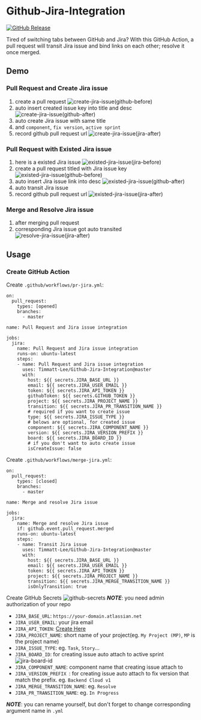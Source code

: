 # Github-Jira-Integration

[![GitHub Release](https://img.shields.io/github/release/tterb/PlayMusic.svg?style=flat)](https://github.com/Timmatt-Lee/Github-Jira-Integration/releases/latest)

Tired of switching tabs between GitHub and Jira? With this GitHub Action, a pull request will transit Jira issue and bind links on each other; resolve it once merged.

## Demo

### Pull Request and Create Jira issue

1. create a pull request
![create-jira-issue(github-before)](img/create-jira-issue(github-before).jpg)
1. auto insert created issue key into title and desc
![create-jira-issue(github-after)](img/create-jira-issue(github-after).jpg)
1. auto create Jira issue with same title
1. and `component`, `fix version`, `active sprint`
1. record github pull request url
![create-jira-issue(jira-after)](img/create-jira-issue(jira-after).jpg)

### Pull Request with Existed Jira issue

1. here is a existed Jira issue
![existed-jira-issue(jira-before)](img/existed-jira-issue(jira-before).jpg)
1. create a pull request titled with Jira issue key
![existed-jira-issue(github-before)](img/existed-jira-issue(github-before).jpg)
1. auto insert Jira issue link into desc
![existed-jira-issue(github-after)](img/existed-jira-issue(github-after).jpg)
1. auto transit Jira issue
1. record github pull request url
![existed-jira-issue(jira-after)](img/existed-jira-issue(jira-after).jpg)

### Merge and Resolve Jira issue

1. after merging pull request
1. corresponding Jira issue got auto transited
![resolve-jira-issue(jira-after)](img/resolve-jira-issue(jira-after).jpg)

## Usage

### Create GitHub Action

Create `.github/workflows/pr-jira.yml`:

```{yml}
on:
  pull_request:
    types: [opened]
    branches:
      - master

name: Pull Request and Jira issue integration

jobs:
  jira:
    name: Pull Request and Jira issue integration
    runs-on: ubuntu-latest
    steps:
    - name: Pull Request and Jira issue integration
      uses: Timmatt-Lee/Github-Jira-Integration@master
      with:
        host: ${{ secrets.JIRA_BASE_URL }}
        email: ${{ secrets.JIRA_USER_EMAIL }}
        token: ${{ secrets.JIRA_API_TOKEN }}
        githubToken: ${{ secrets.GITHUB_TOKEN }}
        project: ${{ secrets.JIRA_PROJECT_NAME }}
        transition: ${{ secrets.JIRA_PR_TRANSITION_NAME }}
        # required if you want to create issue
        type: ${{ secrets.JIRA_ISSUE_TYPE }}
        # belows are optional, for created issue
        component: ${{ secrets.JIRA_COMPONENT_NAME }}
        version: ${{ secrets.JIRA_VERSION_PREFIX }}
        board: ${{ secrets.JIRA_BOARD_ID }}
        # if you don't want to auto create issue
        isCreateIssue: false
```

Create `.github/workflows/merge-jira.yml`:

```{yml}
on:
  pull_request:
    types: [closed]
    branches:
      - master

name: Merge and resolve Jira issue

jobs:
  jira:
    name: Merge and resolve Jira issue
    if: github.event.pull_request.merged
    runs-on: ubuntu-latest
    steps:
    - name: Transit Jira issue
      uses: Timmatt-Lee/Github-Jira-Integration@master
      with:
        host: ${{ secrets.JIRA_BASE_URL }}
        email: ${{ secrets.JIRA_USER_EMAIL }}
        token: ${{ secrets.JIRA_API_TOKEN }}
        project: ${{ secrets.JIRA_PROJECT_NAME }}
        transition: ${{ secrets.JIRA_MERGE_TRANSITION_NAME }}
        isOnlyTransition: true
```

Create GitHub Secrets
![github-secrets](img/github-secrets.jpg)
_**NOTE**_: you need admin authorization of your repo

- `JIRA_BASE_URL`: `https://your-domain.atlassian.net`
- `JIRA_USER_EMAIL`: your jira email
- `JIRA_API_TOKEN`: [Create Here](https://id.atlassian.com/manage-profile/security/api-tokens)
- `JIRA_PROJECT_NAME`: short name of your project(eg. `My Project (MP)`, `MP` is the project name)
- `JIRA_ISSUE_TYPE`: eg. `Task`, `Story`...
- `JIRA_BOARD_ID`: for creating issue auto attach to active sprint ![jira-board-id](img/jira-board-id.jpg)
- `JIRA_COMPONENT_NAME`: component name that creating issue attach to
- `JIRA_VERSION_PREFIX `: for creating issue auto attach to fix version that match the prefix. eg. `Backend Cloud v1` 
- `JIRA_MERGE_TRANSITION_NAME`: eg. `Resolve`
- `JIRA_PR_TRANSITION_NAME`: eg. `In Progress`

_**NOTE**_: you can rename yourself, but don't forget to change corresponding argument name in `.yml`
